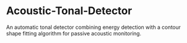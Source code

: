 # Acoustic-Tonal-Detector
An automatic tonal detector combining energy detection with a contour shape fitting algorithm for passive acoustic monitoring.
